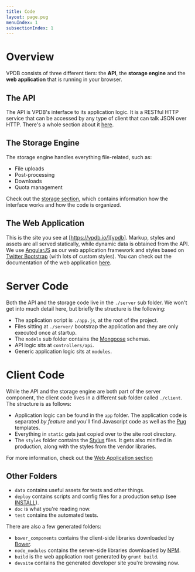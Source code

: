 ```yaml
---
title: Code
layout: page.pug
menuIndex: 1
subsectionIndex: 1
---
```


# Overview

VPDB consists of three different tiers: the **API**, the **storage engine** and
the **web application** that is running in your browser.


## The API

The API is VPDB's interface to its application logic. It is a RESTful HTTP
service that can be accessed by any type of client that can talk JSON over
HTTP. There's a whole section about it [here][api].


## The Storage Engine

The storage engine handles everything file-related, such as:

 - File uploads
 - Post-processing
 - Downloads
 - Quota management

Check out the [storage section][storage], which contains information how the
interface works and how the code is organized.

## The Web Application

This is the site you see at [https://vpdb.io/][vpdb]. Markup, styles and assets
are all served statically, while dynamic data is obtained from the API. We use
[AngularJS][angular] as our web application framework and styles based on
[Twitter Bootstrap][bootstrap] (with lots of custom styles). You can check out
the documentation of the web application [here][webapp].


# Server Code

Both the API and the storage code live in the `./server` sub folder. We won't
get into much detail here, but briefly the structure is the following:

 - The application script is `./app.js`, at the root of the project.
 - Files sitting at `./server/` bootstrap the application and they are only 
   executed once at startup.
 - The `models` sub folder contains the [Mongoose][mongoose] schemas.
 - API logic sits at `controllers/api`.
 - Generic application logic sits at `modules`.


# Client Code

While the API and the storage engine are both part of the server component, the
client code lives in a different sub folder called `./client`. The structure is
as follows:

 - Application logic can be found in the `app` folder. The application code is
   separated *by feature* and you'll find
   Javascript code as well as the [Pug][pug] templates.
 - Everything in `static` gets just copied over to the site root directory.
 - The `styles` folder contains the [Stylus][stylus] files. It gets also
   minified in production, along with the styles from the vendor libraries.

For more information, check out the [Web Application section][webapp]

## Other Folders

 - `data` contains useful assets for tests and other things.
 - `deploy` contains scripts and config files for a production setup (see
   [INSTALL][INSTALL]).
 - `doc` is what you're reading now.
 - `test` contains the automated tests.

There are also a few generated folders:

 - `bower_components` contains the client-side libraries downloaded by
   [Bower][bower].
 - `node_modules` contains the server-side libraries downloaded by [NPM][npm].
 - `build` is the web application root generated by `grunt build`.
 - `devsite` contains the generated developer site you're browsing now.


[api]: /api
[storage]: /code/storage
[webapp]: /code/webapp
[vpdb]: https://vpdb.io/
[angular]: https://angularjs.org/
[bootstrap]: http://getbootstrap.com/
[mongoose]: http://mongoosejs.com/
[stylus]: http://learnboost.github.io/stylus/
[pug]: https://github.com/pugjs
[bower]: http://bower.io/
[npm]: https://www.npmjs.org/
[INSTALL]: https://github.com/freezy/node-vpdb/blob/master/INSTALL.md
